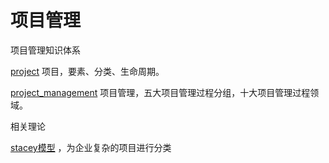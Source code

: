 # 项目管理

项目管理知识体系

[project](project.md) 项目，要素、分类、生命周期。

[project_management](project_management.md) 项目管理，五大项目管理过程分组，十大项目管理过程领域。





相关理论

[stacey模型](pm_stacey.md) ，为企业复杂的项目进行分类



